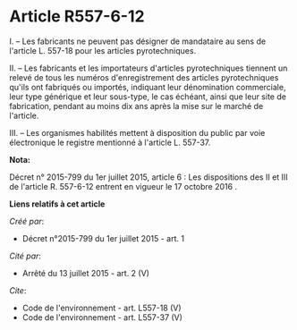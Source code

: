 # Article R557-6-12

I. – Les fabricants ne peuvent pas désigner de mandataire au sens de l'article L. 557-18 pour les articles pyrotechniques. 

II. – Les fabricants et les importateurs d'articles pyrotechniques tiennent un relevé de tous les numéros d'enregistrement
des articles pyrotechniques qu'ils ont fabriqués ou importés, indiquant leur dénomination commerciale, leur type générique et
leur sous-type, le cas échéant, ainsi que leur site de fabrication, pendant au moins dix ans après la mise sur le marché de
l'article. 

III. – Les organismes habilités mettent à disposition du public par voie électronique le registre mentionné à l'article L.
557-37.

**Nota:**

Décret n° 2015-799 du 1er juillet 2015, article 6 : Les dispositions des II et III de l'article R. 557-6-12 entrent en
vigueur le 17 octobre 2016
.

**Liens relatifs à cet article**

_Créé par_:

  - Décret n°2015-799 du 1er juillet 2015 - art. 1

_Cité par_:

  - Arrêté du 13 juillet 2015 - art. 2 (V)

_Cite_:

  - Code de l'environnement - art. L557-18 (V)
  - Code de l'environnement - art. L557-37 (V)
